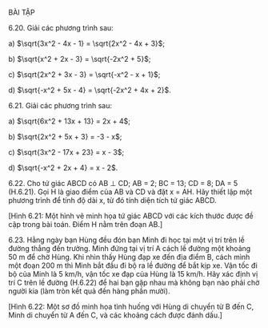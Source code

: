 BÀI TẬP

6.20. Giải các phương trình sau:

a) $\sqrt{3x^2 - 4x - 1} = \sqrt{2x^2 - 4x + 3}$;

b) $\sqrt{x^2 + 2x - 3} = \sqrt{-2x^2 + 5}$;

c) $\sqrt{2x^2 + 3x - 3} = \sqrt{-x^2 - x + 1}$;

d) $\sqrt{-x^2 + 5x - 4} = \sqrt{-2x^2 + 4x + 2}$.

6.21. Giải các phương trình sau:

a) $\sqrt{6x^2 + 13x + 13} = 2x + 4$;

b) $\sqrt{2x^2 + 5x + 3} = -3 - x$;

c) $\sqrt{3x^2 - 17x + 23} = x - 3$;

d) $\sqrt{-x^2 + 2x + 4} = x - 2$.

6.22. Cho tứ giác ABCD có AB ⊥ CD; AB = 2; BC = 13; CD = 8; DA = 5 (H.6.21). Gọi H là giao điểm của AB và CD và đặt x = AH. Hãy thiết lập một phương trình để tính độ dài x, từ đó tính diện tích tứ giác ABCD.

[Hình 6.21: Một hình vẽ minh họa tứ giác ABCD với các kích thước được đề cập trong bài toán. Điểm H nằm trên đoạn AB.]

6.23. Hằng ngày bạn Hùng đều đón bạn Minh đi học tại một vị trí trên lề đường thẳng đến trường. Minh đứng tại vị trí A cách lề đường một khoảng 50 m để chờ Hùng. Khi nhìn thấy Hùng đạp xe đến địa điểm B, cách mình một đoạn 200 m thì Minh bắt đầu đi bộ ra lề đường để bắt kịp xe. Vận tốc đi bộ của Minh là 5 km/h, vận tốc xe đạp của Hùng là 15 km/h. Hãy xác định vị trí C trên lề đường (H.6.22) để hai bạn gặp nhau mà không bạn nào phải chờ người kia (làm tròn kết quả đến hàng phần mười).

[Hình 6.22: Một sơ đồ minh họa tình huống với Hùng di chuyển từ B đến C, Minh di chuyển từ A đến C, và các khoảng cách được đánh dấu.]